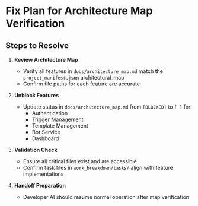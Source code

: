 # Fix Plan for Architecture Map Verification

## Steps to Resolve

1. **Review Architecture Map**
   - Verify all features in `docs/architecture_map.md` match the `project_manifest.json` architectural_map
   - Confirm file paths for each feature are accurate

2. **Unblock Features**
   - Update status in `docs/architecture_map.md` from `[BLOCKED]` to `[ ]` for:
     - Authentication
     - Trigger Management
     - Template Management
     - Bot Service
     - Dashboard

3. **Validation Check**
   - Ensure all critical files exist and are accessible
   - Confirm task files in `work_breakdown/tasks/` align with feature implementations

4. **Handoff Preparation**
   - Developer AI should resume normal operation after map verification